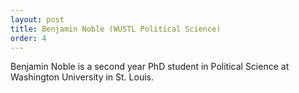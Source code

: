 ```yaml
---
layout: post
title: Benjamin Noble (WUSTL Political Science)
order: 4
---
```



Benjamin Noble is a second year PhD student in Political Science at Washington University in St. Louis.

